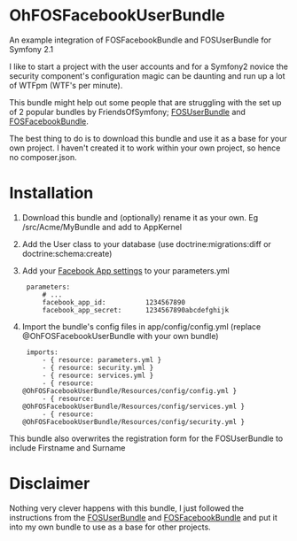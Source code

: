 OhFOSFacebookUserBundle
=======================

An example integration of FOSFacebookBundle and FOSUserBundle for Symfony 2.1

I like to start a project with the user accounts and for a Symfony2 novice the security component's configuration magic can be daunting and run up a lot of WTFpm (WTF's per minute).

This bundle might help out some people that are struggling with the set up of 2 popular bundles by FriendsOfSymfony; [FOSUserBundle](https://github.com/FriendsOfSymfony/FOSUserBundle) and [FOSFacebookBundle](https://github.com/FriendsOfSymfony/FOSFacebookBundle).

The best thing to do is to download this bundle and use it as a base for your own project. I haven't created it to work within your own project, so hence no composer.json.

Installation
=======================

1. Download this bundle and (optionally) rename it as your own. Eg /src/Acme/MyBundle and add to AppKernel

2. Add the User class to your database (use doctrine:migrations:diff or doctrine:schema:create)

3. Add your [Facebook App settings](https://developers.facebook.com/apps) to your parameters.yml

        parameters: 
            # ...
            facebook_app_id:          1234567890
            facebook_app_secret:      1234567890abcdefghijk

4. Import the bundle's config files in app/config/config.yml (replace @OhFOSFacebookUserBundle with your own bundle)

        imports:
            - { resource: parameters.yml }
            - { resource: security.yml }
            - { resource: services.yml }
            - { resource: @OhFOSFacebookUserBundle/Resources/config/config.yml }
            - { resource: @OhFOSFacebookUserBundle/Resources/config/services.yml }
            - { resource: @OhFOSFacebookUserBundle/Resources/config/security.yml }
    

This bundle also overwrites the registration form for the FOSUserBundle to include Firstname and Surname


Disclaimer
============

Nothing very clever happens with this bundle, I just followed the instructions from the [FOSUserBundle](https://github.com/FriendsOfSymfony/FOSUserBundle) and [FOSFacebookBundle](https://github.com/FriendsOfSymfony/FOSFacebookBundle) and put it into my own bundle to use as a base for other projects.